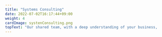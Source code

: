 ```yaml
---
title: "Systems Consulting"
date: 2022-07-02T16:17:44+09:00
weight: 4
cardImage: systenConsulting.png
topText: "Our shared team, with a deep understanding of your business, designs a system based on your IT strategy from a management perspective. We propose the best requirement definition from a professional point of view, rather than a one-way communication like a top-down approach. As a Microsoft Gold Partner, let us share our ideas to maximize your business value using superior technology."
---
```

